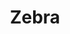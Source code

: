 ---
layout: animal # You can ommit this if you've set it as a default
title: Zebra
class:     Mammalia
family: Equidae
headline: Zebras are the best!

---